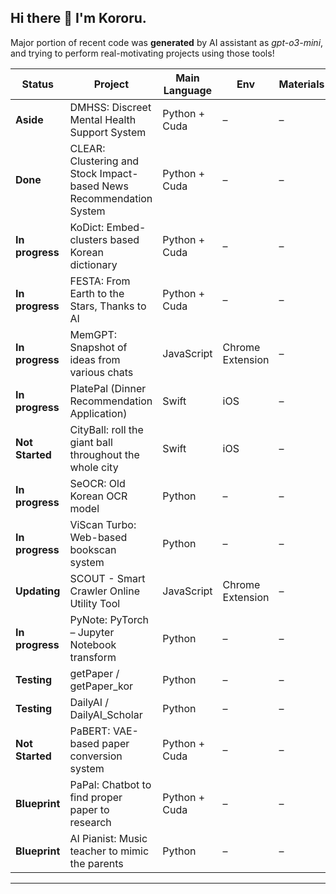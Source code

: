 ## Hi there 👋 I'm Kororu.

Major portion of recent code was **generated** by AI assistant as *gpt-o3-mini*, and trying to perform real-motivating projects using those tools!

| **Status**    | **Project**                                               | **Main Language**   | **Env**            | **Materials** | **Other**   |
|---------------|-----------------------------------------------------------|---------------------|--------------------|---------------|----------------------|
| **Aside**     | DMHSS: Discreet Mental Health Support System                                                     | Python + Cuda       | –                  | –             | –                    |
| **Done**      | CLEAR: Clustering and Stock Impact-based News Recommendation System                                                     | Python + Cuda       | –                  | –             | –                    |
| **In progress** | KoDict: Embed-clusters based Korean dictionary          | Python + Cuda       | –                  | –             | –                    |
| **In progress** | FESTA: From Earth to the Stars, Thanks to AI                   | Python + Cuda       | –                  | –             | –                    |
| **In progress** | MemGPT: Snapshot of ideas from various chats        | JavaScript          | Chrome Extension                  | –             | –                    |
| **In progress** | PlatePal (Dinner Recommendation Application)        | Swift          | iOS                  | –             | –                    |
| **Not Started** | CityBall: roll the giant ball throughout the whole city  | Swift               | iOS                  | –             | –                    |
| **In progress** | SeOCR: Old Korean OCR model                             | Python              | –                  | –             | –                    |
| **In progress** | ViScan Turbo: Web-based bookscan system                       | Python              | –                  | –             | –                    |
| **Updating**    | SCOUT - Smart Crawler Online Utility Tool        | JavaScript                   | Chrome Extension                  | –             | –                    |
| **In progress**   | PyNote: PyTorch – Jupyter Notebook transform                      | Python              | –                  | –             | –                    |
| **Testing**   | getPaper / getPaper_kor                                 | Python              | –                  | –             | –                    |
| **Testing** | DailyAI / DailyAI_Scholar                                | Python              | –                  | –             | –                    |
| **Not Started** | PaBERT: VAE-based paper conversion system                   | Python + Cuda              | –                  | –             | –                    |
| **Blueprint** | PaPal: Chatbot to find proper paper to research            | Python + Cuda             | –                  | –             | –                    |
| **Blueprint** | AI Pianist: Music teacher to mimic the parents            | Python              | –                  | –             | –                    |

---
